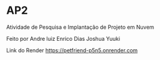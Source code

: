 # AP2
Atividade de Pesquisa e Implantação de Projeto em Nuvem

Feito por 
Andre luiz 
Enrico Dias
Joshua Yuuki

Link do Render https://petfriend-p5n5.onrender.com
